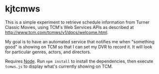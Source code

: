 kjtcmws
=======

This is a simple experiment to retrieve schedule information from Turner
Classic Movies, using TCM's Web Services APIs as described at
<http://www.tcm.com/tcmws/v1/docs/welcome.html>.

My goal is to have an automated service that notifies me when "something good"
is showing on TCM so that I can set my DVR to record it.  It will look for
particular genres, actors, and directors.

Requires [Node](http://nodejs.org).  Run `npm install` to install the
dependencies, then execute `tcmws.js` to display what's currently showing on
TCM.
